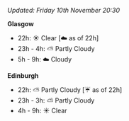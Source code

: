 *Updated: Friday 10th November 20:30*

**Glasgow**

* 22h: :sunny: Clear [:cloud: as of 22h]
* 23h - 4h: :partly_sunny: Partly Cloudy
* 5h - 9h: :cloud: Cloudy

**Edinburgh**

* 22h: :partly_sunny: Partly Cloudy [:umbrella: as of 22h]
* 23h - 3h: :partly_sunny: Partly Cloudy
* 4h - 9h: :sunny: Clear
